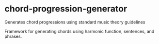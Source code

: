 # chord-progression-generator
Generates chord progressions using standard music theory guidelines

Framework for generating chords using harmonic function, sentences, and phrases.
